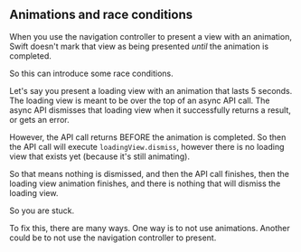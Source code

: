 ## Animations and race conditions

When you use the navigation controller to present a view with an animation, Swift doesn't mark that view as being presented *until* the animation is completed.

So this can introduce some race conditions.

Let's say you present a loading view with an animation that lasts 5 seconds. 
The loading view is meant to be over the top of an async API call.
The async API dismisses that loading view when it successfully returns a result, or gets an error.

However, the API call returns BEFORE the animation is completed.
So then the API call will execute `loadingView.dismiss`, however there is no loading view that exists yet (because it's still animating).

So that means nothing is dismissed, and then the API call finishes, then the loading view animation finishes, and there is nothing that will dismiss the loading view.

So you are stuck.

To fix this, there are many ways. One way is to not use animations.
Another could be to not use the navigation controller to present.




